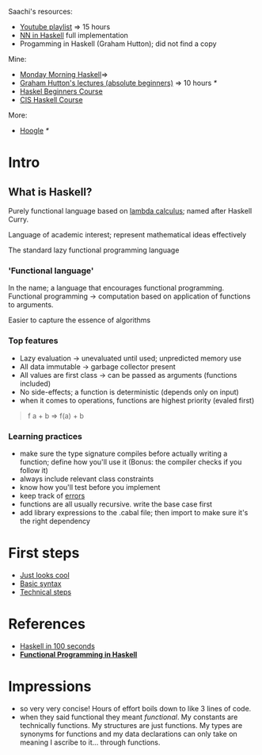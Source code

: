 Saachi's resources: 
- [Youtube playlist](https://www.youtube.com/playlist?list=PLe7Ei6viL6jGp1Rfu0dil1JH1SHk9bgDV) => 15 hours
- [NN in Haskell](https://crypto.stanford.edu/~blynn/haskell/brain.html) full implementation
- Progamming in Haskell (Graham Hutton); did not find a copy

Mine:
- [Monday Morning Haskell](https://mmhaskell.com/liftoff)=>
- [Graham Hutton's lectures (absolute beginners)](https://www.youtube.com/playlist?list=PLF1Z-APd9zK7usPMx3LGMZEHrECUGodd3) => 10 hours *\**
- [Haskel Beginners Course](https://github.com/haskell-beginners-2022/course-plan)
- [CIS Haskell Course](https://www.cis.upenn.edu/~cis1940/spring13/lectures.html)

More:
- [Hoogle](https://hoogle.haskell.org/) *\**
# Intro
## What is Haskell?
Purely functional language based on [lambda calculus](Lambda%20calculus.md); named after Haskell Curry.

Language of academic interest; represent mathematical ideas effectively

The standard lazy functional programming language

### 'Functional language'
In the name; a language that encourages functional programming. Functional programming -> computation based on application of functions to arguments.

Easier to capture the essence of algorithms
### Top features
- Lazy evaluation -> unevaluated until used; unpredicted memory use
- All data immutable -> garbage collector present
- All values are first class -> can be passed as arguments (functions included)
- No side-effects; a function is deterministic (depends only on input)
- when it comes to operations, functions are highest priority (evaled first)
> f a + b => f(a) + b
### Learning practices
- make sure the type signature compiles before actually writing a function; define how you'll use it (Bonus: the compiler checks if you follow it)
- always include relevant class constraints
- know how you'll test before you implement
- keep track of [errors](Maybe%20the%20real%20learnings%20are%20the%20errors%20we%20find%20along%20the%20way.md)
- functions are all usually recursive. write the base case first
- add library expressions to the .cabal file; then import to make sure it's the right dependency
# First steps
- [Just looks cool](https://youtu.be/dAeECyntQJg?si=T5Ff_PaAurUTeJbF)
- [Basic syntax](Syntax%20sheet.md)
- [Technical steps](Actually%20running%20things.md)
# References
- [Haskell in 100 seconds](https://www.youtube.com/watch?v=Qa8IfEeBJqk)
- **[Functional Programming in Haskell](https://youtu.be/rIprO6zoujM?si=7DyodsK-X0Cn6D1w)**

# Impressions
- so very very concise! Hours of effort boils down to like 3 lines of code.
- when they said functional they meant _functional_. My constants are technically functions. My structures are just functions. My types are synonyms for functions and my data declarations can only take on meaning I ascribe to it... through functions.